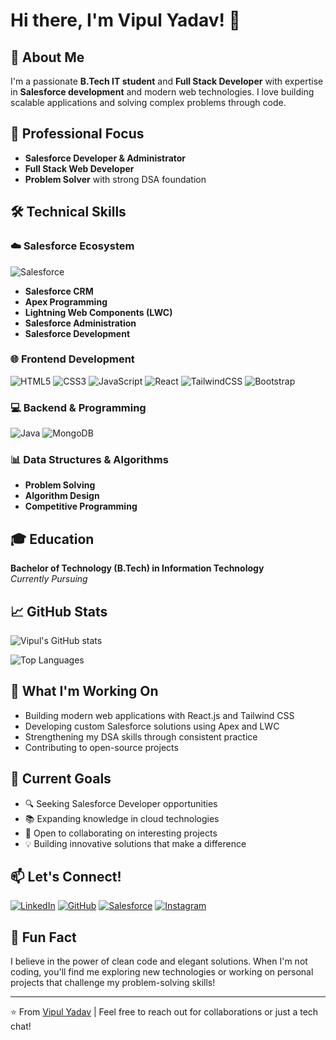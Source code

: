 # Hi there, I'm Vipul Yadav! 👋

## 🚀 About Me
I'm a passionate **B.Tech IT student** and **Full Stack Developer** with expertise in **Salesforce development** and modern web technologies. I love building scalable applications and solving complex problems through code.

## 💼 Professional Focus
- **Salesforce Developer & Administrator**
- **Full Stack Web Developer**
- **Problem Solver** with strong DSA foundation

## 🛠️ Technical Skills

### ☁️ Salesforce Ecosystem
![Salesforce](https://img.shields.io/badge/Salesforce-00A1E0?style=for-the-badge&logo=salesforce&logoColor=white)
- **Salesforce CRM**
- **Apex Programming**
- **Lightning Web Components (LWC)**
- **Salesforce Administration**
- **Salesforce Development**

### 🌐 Frontend Development
![HTML5](https://img.shields.io/badge/HTML5-E34F26?style=for-the-badge&logo=html5&logoColor=white)
![CSS3](https://img.shields.io/badge/CSS3-1572B6?style=for-the-badge&logo=css3&logoColor=white)
![JavaScript](https://img.shields.io/badge/JavaScript-F7DF1E?style=for-the-badge&logo=javascript&logoColor=black)
![React](https://img.shields.io/badge/React-20232A?style=for-the-badge&logo=react&logoColor=61DAFB)
![TailwindCSS](https://img.shields.io/badge/Tailwind_CSS-38B2AC?style=for-the-badge&logo=tailwind-css&logoColor=white)
![Bootstrap](https://img.shields.io/badge/Bootstrap-563D7C?style=for-the-badge&logo=bootstrap&logoColor=white)

### 💻 Backend & Programming
![Java](https://img.shields.io/badge/Java-ED8B00?style=for-the-badge&logo=openjdk&logoColor=white)
![MongoDB](https://img.shields.io/badge/MongoDB-4EA94B?style=for-the-badge&logo=mongodb&logoColor=white)

### 📊 Data Structures & Algorithms
- **Problem Solving**
- **Algorithm Design**
- **Competitive Programming**

## 🎓 Education
**Bachelor of Technology (B.Tech) in Information Technology**  
*Currently Pursuing*

## 📈 GitHub Stats
![Vipul's GitHub stats](https://github-readme-stats.vercel.app/api?username=quantumNexus0&show_icons=true&theme=radical)

![Top Languages](https://github-readme-stats.vercel.app/api/top-langs/?username=quantumNexus0&layout=compact&theme=radical)

## 🌟 What I'm Working On
- Building modern web applications with React.js and Tailwind CSS
- Developing custom Salesforce solutions using Apex and LWC
- Strengthening my DSA skills through consistent practice
- Contributing to open-source projects

## 🎯 Current Goals
- 🔍 Seeking Salesforce Developer opportunities
- 📚 Expanding knowledge in cloud technologies
- 🤝 Open to collaborating on interesting projects
- 💡 Building innovative solutions that make a difference

## 📫 Let's Connect!
[![LinkedIn](https://img.shields.io/badge/LinkedIn-0077B5?style=for-the-badge&logo=linkedin&logoColor=white)](https://www.linkedin.com/in/vipul-yadav-326995351)
[![GitHub](https://img.shields.io/badge/GitHub-100000?style=for-the-badge&logo=github&logoColor=white)](https://github.com/quantumNexus0)
[![Salesforce](https://img.shields.io/badge/Salesforce_Trailblazer-00A1E0?style=for-the-badge&logo=salesforce&logoColor=white)](https://www.salesforce.com/trailblazer/xdjeip4d0l68vulxrr)
[![Instagram](https://img.shields.io/badge/Instagram-E4405F?style=for-the-badge&logo=instagram&logoColor=white)](https://www.instagram.com/vipulyadav_02?igsh=MXJteGRlZGVsOTI4bw==)

## 💭 Fun Fact
I believe in the power of clean code and elegant solutions. When I'm not coding, you'll find me exploring new technologies or working on personal projects that challenge my problem-solving skills!

---

⭐️ From [Vipul Yadav](https://github.com/quantumNexus0) | Feel free to reach out for collaborations or just a tech chat!
